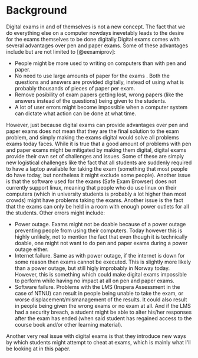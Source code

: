 # Background
Digital exams in and of themselves is not a new concept. The fact that we do
everything else on a computer nowdays inevetably leads to the desire for the
exams themselves to be done digitally.Digital exams comes with several
advantages over pen and paper exams. Some of these advantages include but are
not limited to [@eexamiprov]:

* People might be more used to writing on computers than with pen and paper.
* No need to use large amounts of paper for the exams . Both the questions and
  answers are provided digitally, instead of using what is probably thousands of
  pieces of paper per exam.
* Remove posibility of exam papers getting lost, wrong papers (like the answers
  instead of the questions) being given to the students.
* A lot of user errors might become impossible when a computer system can
  dictate what action can be done at what time.

However, just because digital exams can provide advantages over pen and paper
exams does not mean that they are the final solution to the exam problem, and
simply making the exams digital would solve all problems exams today faces.
While it is true that a good amount of problems with pen and paper exams might
be mitigated by making them digital, digital exams provide their own set of
challenges and issues. Some of these are simply new logistical challenges like
the fact that all students are suddenly required to have a laptop available for
taking the exam (something that most people do have today, but nontheless it
might exclude some people). Another issue is that the software used for the
exams (Safe Exam Browser) does not currently support linux, meaning that people
who do use linux on their computers (which in university students is probably a
lot higher than most crowds) might have problems taking the exams. Another issue
is the fact that the exams can only be held in a room with enough power outlets
for all the students. Other errors might include:

* Power outage. Exams might not be doable because of a power outage preventing
  people from using their computers. Today however this is highly unlikely, not
  to mention the fact that even though it is technically doable, one might not
  want to do pen and paper exams during a power outage either.
* Internet failure. Same as with power outage, if the internet is down for some
  reason then exams cannot be executed. This is slightly more likely than a
  power outage, but still higly improbably in Norway today. However, this is
  something which could make digital exams impossible to perform while having no
  impact at all on pen and paper exams.
* Software failure. Problems with the LMS (Inspera Assessment in the case of
  NTNU) can result in people being unable to take the exam, or worse
  displacement/mismanagement of the results. It could also result in people
  being given the wrong exams or no exam at all. And if the LMS had a security 
  breach, a student might be able to alter his/her responses after the exam has
  ended (when said student has regained access to the course book and/or other
  learning material).

Another very real issue with digital exams is that they introduce new ways by
which students might attempt to cheat at exams, which is mainly what I'll be
looking at in this paper.